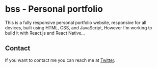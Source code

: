 # bss - Personal portfolio

This is a fully responsive personal portfolio website, responsive for all devices, built using HTML, CSS, and JavaScript, However I'm working to build it with React.js and React Native...

## Contact

If you want to contact me you can reach me at [Twitter](https://twitter.com/BaburSayer).

